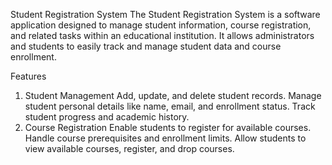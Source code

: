 Student Registration System
The Student Registration System is a software application designed to manage student information, course registration, and related tasks within an educational institution. It allows administrators and students to easily track and manage student data and course enrollment.

Features
1. Student Management
Add, update, and delete student records.
Manage student personal details like name, email, and enrollment status.
Track student progress and academic history.
2. Course Registration
Enable students to register for available courses.
Handle course prerequisites and enrollment limits.
Allow students to view available courses, register, and drop courses.
